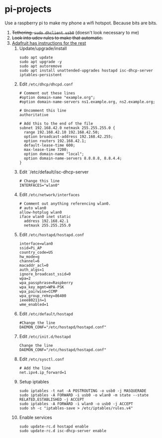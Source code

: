 # pi-projects

Use a raspberry pi to make my phone a wifi hotspot.  Because bits are bits.

1. ~~Tethering. `sudo dhclient usb0`~~ (doesn't look necessary to me)
1. ~~Look into udev rules to make that automatic.~~
1. [Adafruit has instructions for the rest](https://cdn-learn.adafruit.com/downloads/pdf/setting-up-a-raspberry-pi-as-a-wifi-access-point.pdf)
    1. Update/upgrade/install
        ```
        sudo apt update
        sudo apt upgrade -y
        sudo apt autoremove
        sudo apt install unattended-upgrades hostapd isc-dhcp-server iptables-persistent
    1. Edit `/etc/dhcp/dhcpd.conf`
        ```
        # Comment out these lines
        #option domain-name "example.org";
        #option domain-name-servers ns1.example.org, ns2.example.org;

        # Uncomment this line
        authoritative
        
        # Add this to the end of the file
        subnet 192.168.42.0 netmask 255.255.255.0 {
          range 192.168.42.10 192.168.42.50;
          option broadcast-address 192.168.42.255;
          option routers 192.168.42.1;
          default-lease-time 600;
          max-lease-time 7200;
          option domain-name "local";
          option domain-name-servers 8.8.8.8, 8.8.4.4;
        }
        ```
    1. Edit `/etc/default/isc-dhcp-server
        ```
        # Change this line
        INTERFACES="wlan0"
        ```
    1. Edit `/etc/network/interfaces`
        ```
        # Comment out anything referencing wlan0.
        # auto wlan0
        allow-hotplug wlan0
        iface wlan0 inet static
          address 192.168.42.1
          netmask 255.255.255.0
        ```
    1. Edit `/etc/hostapd/hostapd.conf`
        ```
        interface=wlan0
        ssid=Pi_AP
        country_code=US
        hw_mode=g
        channel=6
        macaddr_acl=0
        auth_algs=1
        ignore_broadcast_ssid=0
        wpa=2
        wpa_passphrase=Raspberry
        wpa_key_mgmt=WPA-PSK
        wpa_pairwise=CCMP
        wpa_group_rekey=86400
        ieee80211n=1
        wme_enabled=1
        ```
    1. Edit `/etc/default/hostapd`
        ```
        #Change the line
        DAEMON_CONF="/etc/hostapd/hostapd.conf"
        ```
    1. Edit `/etc/init.d/hostapd`
        ```
        Change the line
        DAEMON_CONF="/etc/hostapd/hostapd.conf"
        ```
    1. Edit `/etc/sysctl.conf`
        ```
        # Add the line
        net.ipv4.ip_forward=1
        ```
    1. Setup iptables
        ```
        sudo iptables -t nat -A POSTROUTING -o usb0 -j MASQUERADE
        sudo iptables -A FORWARD -i usb0 -o wlan0 -m state --state RELATED,ESTABLISHED -j ACCEPT
        sudo iptables -A FORWARD -i wlan0 -o usb0 -j ACCEPT
        sudo sh -c "iptables-save > /etc/iptables/rules.v4"
        ```
    1. Enable services
        ```
        sudo update-rc.d hostapd enable
        sudo update-rc.d isc-dhcp-server enable
        ```
